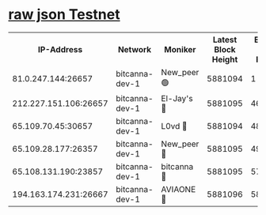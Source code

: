 [raw json Testnet](https://rpc-check.bcat.stavr.tech/bcat/rpc-bcat-result.json)
=


<table><tr><th>IP-Address</th><th>Network</th><th>Moniker</th><th>Latest Block Height</th><th>Earliest Block Height</th><th>Catching Up</th><th>Tx Index</th><th>Voting Power</th><th>Scan Time</th></tr><tr><td>81.0.247.144:26657</td><td>bitcanna-dev-1</td><td>New_peer 🟢</td><td>5881094</td><td>1</td><td>False</td><td>on</td><td>0</td><td>2024-01-08T09:46:12.653246288UTC</td></tr><tr><td>212.227.151.106:26657</td><td>bitcanna-dev-1</td><td>El-Jay's 🔴</td><td>5881095</td><td>4670391</td><td>False</td><td>on</td><td>2218164</td><td>2024-01-08T09:46:19.439314613UTC</td></tr><tr><td>65.109.70.45:30657</td><td>bitcanna-dev-1</td><td>L0vd 🔴</td><td>5881094</td><td>4828155</td><td>False</td><td>on</td><td>7920</td><td>2024-01-08T09:46:13.005043530UTC</td></tr><tr><td>65.109.28.177:26357</td><td>bitcanna-dev-1</td><td>New_peer 🔴</td><td>5881095</td><td>4952911</td><td>False</td><td>on</td><td>2237067</td><td>2024-01-08T09:46:19.857350875UTC</td></tr><tr><td>65.108.131.190:23857</td><td>bitcanna-dev-1</td><td>bitcanna 🔴</td><td>5881095</td><td>5781095</td><td>False</td><td>off</td><td>82368</td><td>2024-01-08T09:46:20.174471664UTC</td></tr><tr><td>194.163.174.231:26667</td><td>bitcanna-dev-1</td><td>AVIAONE 🔴</td><td>5881096</td><td>5874301</td><td>False</td><td>on</td><td>1949865</td><td>2024-01-08T09:46:26.689696564UTC</td></tr></table>